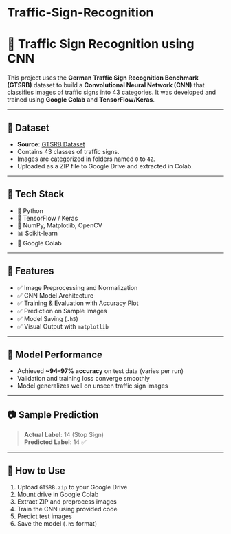 # Traffic-Sign-Recognition
# 🚦 Traffic Sign Recognition using CNN

This project uses the **German Traffic Sign Recognition Benchmark (GTSRB)** dataset to build a **Convolutional Neural Network (CNN)** that classifies images of traffic signs into 43 categories. It was developed and trained using **Google Colab** and **TensorFlow/Keras**.

---

## 📁 Dataset

- **Source**: [GTSRB Dataset](https://www.kaggle.com/datasets/meowmeowmeowmeowmeow/gtsrb-german-traffic-sign)
- Contains 43 classes of traffic signs.
- Images are categorized in folders named `0` to `42`.
- Uploaded as a ZIP file to Google Drive and extracted in Colab.

---

## 🧰 Tech Stack

- 🐍 Python
- 🧠 TensorFlow / Keras
- 🧮 NumPy, Matplotlib, OpenCV
- 📊 Scikit-learn
- 📁 Google Colab

---

## 🚀 Features

- ✅ Image Preprocessing and Normalization
- ✅ CNN Model Architecture
- ✅ Training & Evaluation with Accuracy Plot
- ✅ Prediction on Sample Images
- ✅ Model Saving (`.h5`)
- ✅ Visual Output with `matplotlib`

---

## 🧪 Model Performance

- Achieved **~94–97% accuracy** on test data (varies per run)
- Validation and training loss converge smoothly
- Model generalizes well on unseen traffic sign images

---

## 📷 Sample Prediction

> **Actual Label**: 14 (Stop Sign)  
> **Predicted Label**: 14 ✅  
---

## 💾 How to Use

1. Upload `GTSRB.zip` to your Google Drive
2. Mount drive in Google Colab
3. Extract ZIP and preprocess images
4. Train the CNN using provided code
5. Predict test images
6. Save the model (`.h5` format)
